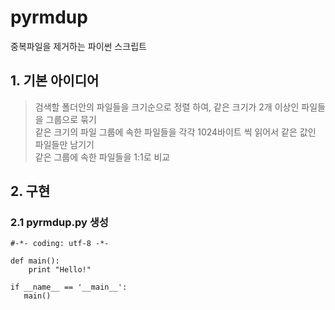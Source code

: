 # pyrmdup
중복파일을 제거하는 파이썬 스크립트  

## 1. 기본 아이디어  
> 검색할 폴더안의 파일들을 크기순으로 정렬 하여, 같은 크기가 2개 이상인 파일들을 그룹으로 묶기  
> 같은 크기의 파일 그룹에 속한 파일들을 각각 1024바이트 씩 읽어서 같은 값인 파일들만 남기기  
> 같은 그룹에 속한 파일들을 1:1로 비교  

## 2. 구현  
### 2.1 pyrmdup.py 생성
```
#-*- coding: utf-8 -*-

def main():
    print "Hello!"

if __name__ == '__main__':
   main()
```

